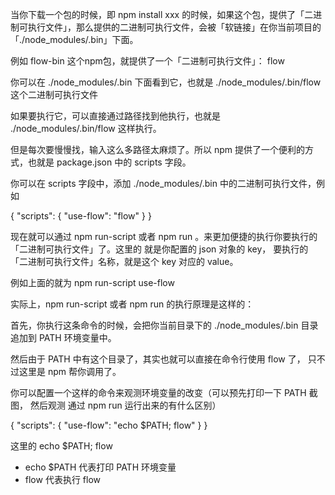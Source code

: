 
当你下载一个包的时候，即 npm install xxx 的时候，如果这个包，提供了「二进制可执行文件」，那么提供的二进制可执行文件，会被「软链接」在你当前项目的「./node_modules/.bin」下面。

例如 flow-bin 这个npm包，就提供了一个「二进制可执行文件」： flow

你可以在 ./node_modules/.bin 下面看到它，也就是 ./node_modules/.bin/flow 这个二进制可执行文件

如果要执行它，可以直接通过路径找到他执行，也就是 ./node_modules/.bin/flow 这样执行。


但是每次要慢慢找，输入这么多路径太麻烦了。所以 npm 提供了一个便利的方式，也就是 package.json 中的 scripts 字段。

你可以在 scripts 字段中，添加 ./node_modules/.bin 中的二进制可执行文件，例如

{
	"scripts": {
		"use-flow": "flow"
	}
}

现在就可以通过 npm run-script <command> 或者 npm run <command> 。来更加便捷的执行你要执行的「二进制可执行文件」了。这里的 <command> 就是你配置的 json 对象的 key， 要执行的「二进制可执行文件」名称，就是这个 key 对应的 value。

例如上面的就为 npm run-script use-flow


实际上，npm run-script <command> 或者 npm run <command> 的执行原理是这样的：

首先，你执行这条命令的时候，会把你当前目录下的 ./node_modules/.bin 目录追加到 PATH 环境变量中。

然后由于 PATH 中有这个目录了，其实也就可以直接在命令行使用 flow 了， 只不过这里是 npm 帮你调用了。

你可以配置一个这样的命令来观测环境变量的改变（可以预先打印一下 PATH 截图， 然后观测 通过 npm run 运行出来的有什么区别）


{
	"scripts": {
		"use-flow": "echo $PATH; flow"
	}
}

这里的 echo $PATH; flow
- echo $PATH 代表打印 PATH 环境变量
- flow 代表执行 flow




























